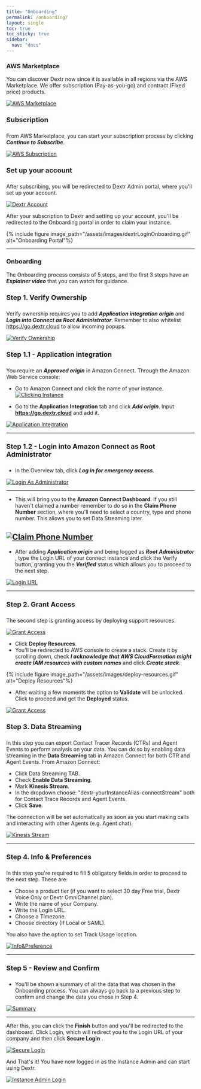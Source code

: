 ```yaml
---
title: "Onboarding"
permalink: /onboarding/
layout: single
toc: true
toc_sticky: true
sidebar: 
  nav: "docs"
---
```


### AWS Marketplace

You can discover Dextr now since it is available in all regions via the AWS Marketplace. We offer
subscription (Pay-as-you-go) and contract (Fixed price) products.

[![AWS Marketplace](/assets/images/discover.jpg)](/assets/images/discover.jpg)

#### Subscription

From AWS Marketplace, you can start your subscription process by clicking ***Continue to Subscribe***.

[![AWS Subscription](/assets/images/subscription.jpg)](/assets/images/subscription.jpg)

#### Set up your account

After subscribing, you will be redirected to Dextr Admin portal, where you'll set up your account. 

[![Dextr Account](/assets/images/setAccount.jpg)](/assets/images/setAccount.jpg)

After your subscription to Dextr and setting up your account, you'll be redirected to the Onboarding portal in order to claim your instance.

{% include figure image_path="/assets/images/dextrLoginOnboarding.gif" alt="Onboarding Portal"%}

----

### Onboarding

The Onboarding process consists of 5 steps, and the first 3 steps have an ***Explainer video*** that you can watch for guidance.

#### Step 1. Verify Ownership

Verify ownership requires you to add ***Application integration origin***  and ***Login into Connect as Root Administrator***. Remember to also whitelist https://go.dextr.cloud to allow incoming popups.

[![Verify Ownership](/assets/images/verifyOwnership.jpg)](/assets/images/verifyOwnership.jpg)

#### Step 1.1 - Application integration

You require an ***Approved origin*** in Amazon Connect. Through the Amazon Web Service console:

- Go to Amazon Connect and click the name of your instance.
[![Clicking Instance](/assets/images/clickingInstance.jpg)](/assets/images/clickingInstance.jpg)

- Go to the **Application Integration** tab and click ***Add origin***. Input **https://go.dextr.cloud** and add it.

[![Application Integration](/assets/images/app-integration.png)](/assets/images/app-integration.png)
   
----
#### Step 1.2 - Login into Amazon Connect as Root Administrator

- In the Overview tab, click ***Log in for emergency access***.

[![Login As Administrator](/assets/images/connect-login.png)](/assets/images/connect-login.png)

----
- This will bring you to the **Amazon Connect Dashboard**. If you still haven't claimed a number remember to do so in the **Claim Phone Number** section, where you'll need to select a country, type and phone number. This allows you to set Data Streaming later.

[![Claim Phone Number](/assets/images/administrator-first-login.png)](/assets/images/administrator-first-login.png)
----

- After adding ***Application origin*** and being logged as ***Root Administrator*** , type the Login URL of your connect instance and click the Verify button, granting you the ***Verified*** status which allows you to proceed to the next step.

[![Login URL](/assets/images/amazonConnectLoginUrl.jpg)](/assets/images/amazonConnectLoginUrl.jpg)

----

#### Step 2. Grant Access

The second step is granting access by deploying support resources. 

[![Grant Access](/assets/images/grantAccess.jpg)](/assets/images/grantAccesss.jpg)

- Click **Deploy Resources**.
- You'll be redirected to AWS console to create a stack. Create it by scrolling down, check ***I acknowledge that AWS CloudFormation might create IAM resources with custom names*** and click ***Create stack***.

{% include figure image_path="/assets/images/deploy-resources.gif" alt="Deploy Resources"%}

- After waiting a few moments the option to **Validate** will be unlocked. Click to proceed and get the **Deployed** status.

[![Grant Access](/assets/images/deployed.jpg)](/assets/images/deployed.jpg)

####  Step 3. Data Streaming

In this step you can export Contact Tracer Records (CTRs) and Agent Events to perform analysis on your data. You can do so by enabling data streaming in the **Data Streaming** tab in Amazon Connect for both CTR and Agent Events. From Amazon Connect:

- Click Data Streaming TAB.
- Check **Enable Data Streaming**.
- Mark **Kinesis Stream**.
- In the dropdown choose: "dextr-yourInstanceAlias-connectStream" both for Contact Trace Records and Agent Events.
- Click **Save**.

The connection will be set automatically as soon as you start making calls and interacting with other Agents (e.g. Agent chat). 

[![Kinesis Stream](/assets/images/dataStreaming.jpg)](/assets/images/dataStreaming.jpg)

----

#### Step 4. Info & Preferences

In this step you're required to fill 5 obligatory fields in order to proceed to the next step. These are:

- Choose a product tier (if you want to select 30 day Free trial, Dextr Voice Only or Dextr OmniChannel plan).
- Write the name of your Company.
- Write the Login URL.
- Choose a Timezone.
- Choose directory (If Local or SAML).

You also have the option to set Track Usage location.

[![Info&Preference](/assets/images/info&preferences.jpg)](/assets/images/info&preferences.jpg)

----

#### Step 5 - Review and Confirm

- You'll be shown a summary of all the data that was chosen in the Onboarding process. You can always go back to a previous step to confirm and change the data you chose in Step 4. 

[![Summary](/assets/images/reviewConfirm.jpg)](/assets/images/reviewConfirm.jpg)

----
After this, you can click the **Finish** button and you'll be redirected to the dashboard. Click Login, which will redirect you to the Login URL of your company and then click **Secure Login** . 

[![Secure Login](/assets/images/onboarder.jpg)](/assets/images/onboarder.jpg)

And That's it! You have now logged in as the Instance Admin and can start using Dextr.

[![Instance Admin Login](/assets/images/IA-login.jpg)](/assets/images/IA-login.jpg)

<style>
   h4 {
      font-size: 18px;
   }
</style>